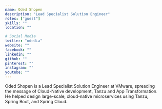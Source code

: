 ```yaml
---
name: Oded Shopen
description: "Lead Specialist Solution Engineer"
roles: ["guest"]
skills: ""
location: ""

# Social Media
twitter: "odedia"
website: ""
facebook: ""
linkedin: ""
github: ""
pinterest: ""
instagram: ""
youtube: ""
---
```


Oded Shopen is a Lead Specialist Solution Engineer at VMware, spreading the message of Cloud-Native development, Tanzu and App Transformation. He helped design large-scale, cloud-native microservices using Tanzu, Spring Boot, and Spring Cloud.

<!--more-->
